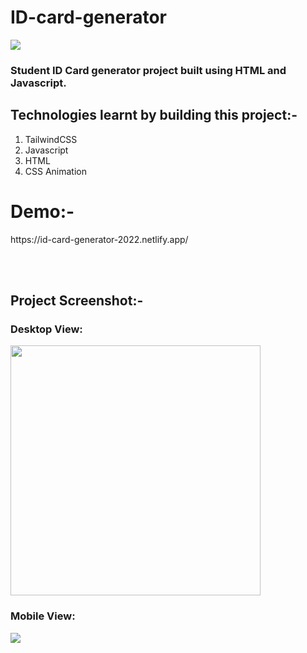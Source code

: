 <h1> ID-card-generator</h1>

<img src="https://res.cloudinary.com/dixj17hz9/image/upload/v1651054781/ID-card-generator_mprg9e.png"/>
<h3>Student ID Card generator project built using HTML and Javascript.</h3>

<h2>Technologies learnt by building this project:-</h2>
<ol>
  <li>TailwindCSS</li>
  <li>Javascript</li>
  <li>HTML</li>
  <li>CSS Animation</li>
</ol>

<h1>Demo:-</h2>
https://id-card-generator-2022.netlify.app/


<br></br>

<h2>Project Screenshot:-</h2>

<h3>Desktop View: </h3>
<img src="https://res.cloudinary.com/dixj17hz9/image/upload/v1651054011/IDGenerator_aa1cd2.png" width="400"/>

<h3>Mobile View: </h3>
<img src="https://res.cloudinary.com/dixj17hz9/image/upload/v1651055662/mobileShot_ciki3n.png"/>
